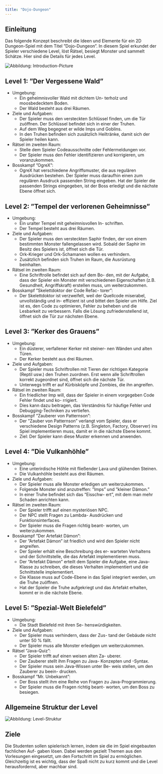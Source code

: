 ```yaml
---
title: "Dojo-Dungeon"
---
```


## Einleitung

Das folgende Konzept beschreibt die Ideen und Elemente für ein 2D Dungeon-Spiel mit dem
Titel ”Dojo-Dungeon”. In diesem Spiel erkundet der Spieler verschiedene Level,
löst Rätsel, besiegt Monster und sammelt Schätze. Hier sind die Details für jedes Level.

![Abbildung: Introduction-Picture](img/introduction_pic.png)

## Level 1: ”Der Vergessene Wald”

- Umgebung:
    - Ein geheimnisvoller Wald mit dichtem Un-
      terholz und moosbedecktem Boden.
    - Der Wald besteht aus drei Räumen.
- Ziele und Aufgaben:
    - Der Spieler muss den versteckten Schlüssel
      finden, um die Tür zuöffnen. Der Schlüssel
      befindet sich in einer der Truhen.
    - Auf dem Weg begegnet er wilde Imps und
      Goblins.
    - In den Truhen befinden sich zusätzlich
      Heiltränke, damit sich der Spieler heilen
      kann.
- Rätsel im zweiten Raum:
    - Stelle dem Spieler Codeausschnitte oder
      Fehlermeldungen vor.
    - Der Spieler muss den Fehler identifizieren
      und korrigieren, um voranzukommen.
- Bosskampf ”OgreX”:
    - OgreX hat verschiedene Angriffsmuster, die
      aus regulären Ausdrücken bestehen. Der
      Spieler muss daraufhin einen zum regulären
      Ausdruck passenden String eingeben. Hat
      der Spieler die passenden Strings eingegeben,
      ist der Boss erledigt und die nächste Ebene
      öffnet sich.

## Level 2: ”Tempel der verlorenen Geheimnisse”

- Umgebung:
    - Ein uralter Tempel mit geheimnisvollen In-
      schriften.
    - Der Tempel besteht aus drei Räumen.
- Ziele und Aufgaben:
    - Der Spieler muss den versteckten Saphir
      finden, der von einem bestimmten Monster
      fallengelassen wird. Sobald der Saphir im
      Besitz des Spielers ist, öffnet sich die Tür.
    - Ork-Krieger und Ork-Schamanen wollen es
      verhindern.
    - Zusätzlich befinden sich Truhen im Raum,
      die Ausrüstung beinhalten.
- Rätsel im zweiten Raum:
    - Eine Schriftrolle befindet sich auf dem Bo-
      den, mit der Aufgabe, dass der Spieler
      ein Monster mit verschiedenen Eigenschaften
      (z.B. Gesundheit, Angriffskraft) erstellen
      muss, um weiterzukommen.
- Bosskampf ”Skelettdoktor der Code Refac-
  torer”:
    - Der Skelettdoktor ist verzweifelt, weil der
      Quellcode miserabel, unvollständig und in-
      effizient ist und bittet den Spieler um Hilfe.
      Ziel ist es, den Code zu optimieren, Fehler
      zu beheben und die Lesbarkeit zu verbessern.
      Falls die Lösung zufriedenstellend ist, öffnet
      sich die Tür zur nächsten Ebene.

## Level 3: ”Kerker des Grauens”

- Umgebung:
    - Ein düsterer, verfallener Kerker mit steiner-
      nen Wänden und alten Türen.
    - Der Kerker besteht aus drei Räumen.
- Ziele und Aufgaben:
    - Der Spieler muss Schriftrollen mit Tieren
      der richtigen Kategorie (Reptil usw.)
      den Truhen zuordnen. Erst wenn alle
      Schriftrollen korrekt zugeordnet sind, öffnet
      sich die nächste Tür.
    - Unterwegs trifft er auf Kürbisköpfe und
      Zombies, die ihn angreifen.
- Rätsel im zweiten Raum:
    - Ein friedlicher Imp will, dass der Spieler in
      einem vorgegeben Code Fehler findet und ko-
      rrigiert.
    - Dies kann dazu beitragen, das Verständnis
      für häufige Fehler und Debugging-Techniken
      zu vertiefen.
- Bosskampf ”Zauberer von Patternson”:
    - Der ”Zauber von Patternson” verlangt vom
      Spieler, dass er verschiedene Design Patterns
      (z.B. Singleton, Factory, Observer) ins Spiel
      implementieren muss, damit er in die nächste
      Ebene kommt.
    - Ziel: Der Spieler kann diese Muster erkennen
      und anwenden.

## Level 4: ”Die Vulkanhöhle”

- Umgebung:
    - Eine unterirdische Höhle mit fließender Lava
      und glühenden Steinen.
    - Die Vulkanhöhle besteht aus drei Räumen.
- Ziele und Aufgaben:
    - Der Spieler muss alle Monster erledigen um
      weiterzukommen.
    - Folgende Monster sind anzutreffen: ”Imps”
      und ”kleiner Dämon.”
    - In einer Truhe befindet sich das “Eisschw-
      ert”, mit dem man mehr Schaden anrichten
      kann.
- Rätsel im zweiten Raum:
    - Der Spieler trifft auf einen mysteriösen NPC.
    - Der NPC stellt Fragen zu Lambda-
      Ausdrücken und Funktionsinterfaces.
    - Der Spieler muss die Fragen richtig beant-
      worten, um weiterzukommen.
- Bosskampf ”Der Artefakt Dämon”:
    - Der ”Artefakt Dämon” ist friedlich und wird
      den Spieler nicht angreifen.
    - Der Spieler erhält eine Beschreibung des er-
      warteten Verhaltens und der Schnittstelle,
      die das Artefakt implementieren muss.
    - Der “Artefakt Dämon” erteilt dem Spieler
      die Aufgabe, eine Java-Klasse zu schreiben,
      die dieses Verhalten implementiert und die
      Schnittstelle implementiert.
    - Die Klasse muss auf Code-Ebene in das Spiel
      integriert werden, um die Truhe zuöffnen.
    - Hat der Spieler die Truhe aufgekriegt und
      das Artefakt erhalten, kommt er in die
      nächste Ebene.

## Level 5: ”Spezial-Welt Bielefeld”

- Umgebung:
    - Die Stadt Bielefeld mit ihren Se-
      henswürdigkeiten.
- Ziele und Aufgaben:
    - Der Spieler muss verhindern, dass der Zus-
      tand der Gebäude nicht unter 50 % fällt.
    - Der Spieler muss alle Monster erledigen um
      weiterzukommen.
- Rätsel ”Java-Quiz”:
    - Der Spieler trifft auf einen weisen alten Za-
      uberer.
    - Der Zauberer stellt ihm Fragen zu Java-
      Konzepten und -Syntax.
    - Der Spieler muss sein Java-Wissen unter Be-
      weis stellen, um den Zauberer zu beein-
      drucken.
- Bosskampf ”Mr. Unbekannt”:
    - Der Boss stellt ihm eine Reihe von Fragen zu
      Java-Programmierung.
    - Der Spieler muss die Fragen richtig beant-
      worten, um den Boss zu besiegen.

## Allgemeine Struktur der Level

![Abbildung: Level-Struktur](img/level_structure.png)

## Ziele

Die Studenten sollen spielerisch lernen, indem sie die im Spiel eingebauten fachlichen Auf-
gaben lösen. Dabei werden gezielt Themen aus den Vorlesungen eingesetzt, um den Fortschritt
im Spiel zu ermöglichen. Gleichzeitig ist es wichtig, dass der Spaß nicht zu kurz kommt und
die Level herausfordernd, aber machbar sind.


